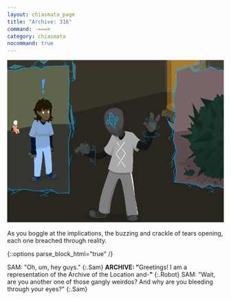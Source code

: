 ```yaml
---
layout: chiasmata_page
title: "Archive: 316"
command: -===>
category: chiasmata
nocommand: true
---
```


![316](/chiasmata/images/narrative/314.png)

As you boggle at the implications, the buzzing and crackle of tears opening, each one breached through reality.

{::options parse_block_html="true" /}
<div class="dialogue">
SAM: "Oh, um, hey guys." 
{:.Sam}
<b>ARCHIVE: "</b>Greetings! I am a representation of the Archive of the Location and-<b>"</b> 
{:.Robot}
SAM: "Wait, are you another one of those gangly weirdos? And why are you bleeding through your eyes?" 
{:.Sam}
</div>